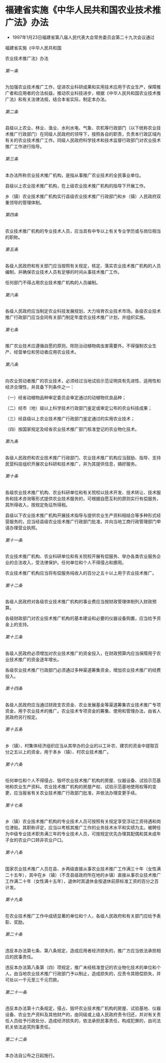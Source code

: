 # 福建省实施《中华人民共和国农业技术推广法》办法

- 1997年1月23日福建省第八届人民代表大会常务委员会第二十九次会议通过

<!-- INFO END -->

福建省实施《中华人民共和国

农业技术推广法》办法

###### 第一条

为加强农业技术推广工作，促进农业科研成果和实用技术应用于农业生产，保障推广者和应用者的合法权益，推动农业科技进步，根据《中华人民共和国农业技术推广法》和有关法律法规，结合本省实际，制定本办法。

###### 第二条

县级以上农业、林业、渔业、水利水电、气象、农机等行政部门（以下统称农业技术推广行政部门）在同级人民政府的领导下，按照各自的职责，负责本行政区域内有关的农业技术推广工作。同级人民政府科学技术和技术监督行政部门对农业技术推广工作进行指导。

###### 第三条

本办法所称农业技术推广机构，是指从事推广农业技术的全民事业单位。

县级以上农业技术推广机构，在上级农业技术推广机构的指导下开展工作。

乡（镇）农业技术推广机构实行县级农业技术推广行政部门和乡（镇）人民政府双重领导的管理体制。

###### 第四条

农业技术推广机构的专业技术人员，应当具有中专以上有关专业学历或与岗位相当的职称。

###### 第五条

各级人民政府和有关部门应当按照有关规定，核定、落实农业技术推广机构的人员编制，并确保农业技术人员有足够的时间从事技术推广工作。

任何部门不得占用农业技术推广机构的人员编制。

###### 第六条

各级人民政府应当制定农业科技发展规划，大力培育农业技术市场。各级农业技术推广行政部门应当会同有关部门制定年度农业技术推广计划，并组织实施。

###### 第七条

推广农业技术应遵循自愿的原则，除防治动植物病虫害需要外，不得强制农业生产、经营单位和劳动者应用农业技术。

###### 第八条

向农业劳动者推广的农业技术，必须经过当地试验示范证明具有先进性、适用性和经济合理性，并具备下列条件之一：

（一）经省动植物品种审定委员会审定通过的动植物优良品种；

（二）经市（地）级以上科学技术行政部门鉴定或审定公布的农业科技成果；

（三）经县级以上农业技术推广行政部门鉴定通过的实用农业技术；

（四）按国家规定及经省农业技术推广部门核准登记的农业物化技术。

###### 第九条

各级人民政府和农业技术推广行政部门、农业技术推广机构应当鼓励、指导、支持民营科技组织开展农业科研和技术推广，并为其提供信息，搞好服务。

###### 第十条

各级农业技术推广机构、农业科研单位和有关院校以技术开发、技术转让、技术服务和技术咨询等形式提供农业技术服务的，可根据自愿互利的原则实行有偿服务，其所得收入，按规定免征所得税。

县级以下农业技术推广机构开展技术指导与提供农业生产资料相结合等多种形式经营服务的，应当经县级农业技术推广行政部门批准，并向当地工商行政管理部门申请办理营业执照。

###### 第十一条

农业技术推广机构、农业科研单位和有关院校开展有偿服务、举办各类农业服务企业的合法收入，受法律保护。任何单位和个人不得侵占和挪用。

农业技术推广机构应当将有偿服务纯收入的百分之五十以上用于农业技术推广。

###### 第十二条

各级人民政府对各级农业技术推广机构的事业费应当按财政管理体制列入财政预算。

各级财政部门对农业技术推广机构的基本建设和必要的仪器设备购置，应当给予资金上的支持。

###### 第十三条

各级人民政府必须增加对农业技术推广的资金投入，在财政预算内应当保障用于农业技术推广的资金逐年增长。

各级农业技术推广行政部门必须通过多种渠道筹集资金，增加农业技术推广的经费投入。

###### 第十四条

各级人民政府应当通过财政支农资金、农业发展基金等渠道筹集农业技术推广专项资金，用于农业技术的推广。农业技术专项资金的筹集、使用和管理办法，由省人民政府另行规定。

###### 第十五条

乡（镇）、村集体经济组织应当从其举办的企业的以工补农、建农的资金中提取百分之五以上的资金，用于本乡（镇）、村农业技术推广。

###### 第十六条

任何单位和个人不得侵占、毁坏农业技术推广机构的房屋、仪器设备、试验示范基地和农业生产资料。农业技术推广机构的房屋产权、试验示范基地使用权等的变更，应当报省有关农业技术推广行政部门批准，并依法办理变更手续。

###### 第十七条

乡（镇）农业技术推广机构的专业技术人员可按照有关规定享受浮动工资待遇和岗位津贴，其职称评定，应当以考核其推广工作的业务技术水平和实绩为主。被聘任为中级专业技术职务满三年的专业技术人员，可按规定优先办理其配偶和其未成年子女的农业户口转非农业户口。

###### 第十八条

国家农业技术推广人员在县、乡两级直接从事农业技术推广工作满三十年（女性满二十五年），其中在乡（镇）（不含县级政府所在地的乡镇）直接从事农业技术推广工作满二十年（女性满十五年），退休时其退休金按退休前原标准工资的百分之百计发。

###### 第十九条

在农业技术推广工作中成绩显著的单位和个人，各级人民政府和有关部门应给予表彰、奖励。

###### 第二十条

违反本办法第七条、第八条规定，造成应用者经济损失的，推广方应当依法承担相应的民事责任。

违反本办法第八条第（四）项规定，推广未经核准登记的农业物化技术的单位和个人，由当地农业技术推广行政部门予以制止，造成损失的，应责令其赔偿损失，并可处以一千元至三千元罚款。

###### 第二十一条

违反本办法第十六条规定，侵占、毁坏农业技术推广机构的房屋、试验基地、仪器设备、农业生产资料及其他财产的，由同级或上级人民政府责令归还，并对有关责任人员给予行政处分，造成经济损失的，依法承担民事责任，构成犯罪的，由司法机关依法追究刑事责任。

###### 第二十二条

本办法自公布之日起施行。
